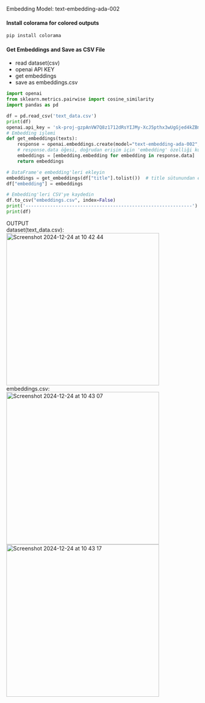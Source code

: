 Embedding Model: text-embedding-ada-002

#### Install colorama for colored outputs
```python
pip install colorama
```

#### Get Embeddings and Save as CSV File
- read dataset(csv)
- openai API KEY
- get embeddings
- save as embeddings.csv

```python
import openai
from sklearn.metrics.pairwise import cosine_similarity
import pandas as pd

df = pd.read_csv('text_data.csv')
print(df)
openai.api_key = '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'
# Embedding işlemi
def get_embeddings(texts):
    response = openai.embeddings.create(model="text-embedding-ada-002", input=texts)
    # response.data öğesi, doğrudan erişim için 'embedding' özelliği kullanılır.
    embeddings = [embedding.embedding for embedding in response.data]
    return embeddings

# DataFrame'e embedding'leri ekleyin
embeddings = get_embeddings(df["title"].tolist())  # title sütunundan embeddings alınıyor
df["embedding"] = embeddings

# Embedding'leri CSV'ye kaydedin
df.to_csv("embeddings.csv", index=False)
print('-------------------------------------------------------------')
print(df)
```
OUTPUT<br>
dataset(text_data.csv):<br>
<img width="400" alt="Screenshot 2024-12-24 at 10 42 44" src="https://github.com/user-attachments/assets/27fbac75-b840-4ee6-a522-87e8d30cbdb6" /><br>
embeddings.csv:<br>
<img width="400" alt="Screenshot 2024-12-24 at 10 43 07" src="https://github.com/user-attachments/assets/f801f8b3-94ea-4820-b749-4ec1402b1bde" /><br>
<img width="400" alt="Screenshot 2024-12-24 at 10 43 17" src="https://github.com/user-attachments/assets/fb5c92dc-5f13-459c-9c37-4495750f8186" />
